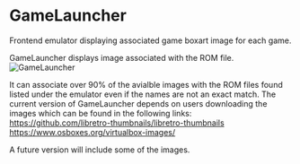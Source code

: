 # GameLauncher
Frontend emulator displaying associated game boxart image for each game.

GameLauncher displays image associated with the ROM file.
![GameLauncher](https://github.com/user-attachments/assets/38fbb66d-529f-4a70-9aee-a7458131300d)

It can associate over 90% of the avialble images with the ROM files found listed under the emulator even if the names are not an exact match.
The current version of GameLauncher depends on users downloading the images which can be found in the following links:
https://github.com/libretro-thumbnails/libretro-thumbnails
https://www.osboxes.org/virtualbox-images/

A future version will include some of the images.

